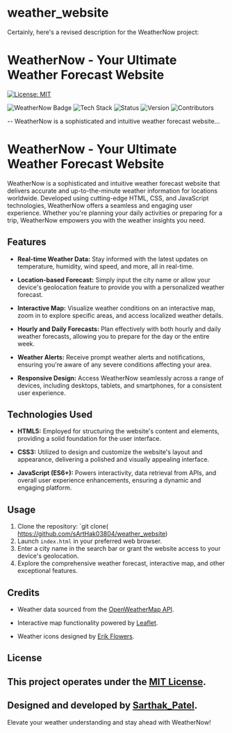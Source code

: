 # weather_website
Certainly, here's a revised description for the WeatherNow project:

# WeatherNow - Your Ultimate Weather Forecast Website


[![License: MIT](https://img.shields.io/badge/License-MIT-blue.svg)](https://opensource.org/licenses/MIT)

![WeatherNow Badge](https://img.shields.io/badge/WeatherNow-Your_Weather_Forecast-brightgreen.svg)
![Tech Stack](https://img.shields.io/badge/Tech_Stack-HTML5%20%7C%20CSS3%20%7C%20JavaScript-blue.svg)
![Status](https://img.shields.io/badge/Status-Active-success.svg)
![Version](https://img.shields.io/badge/Version-v1.0-blue.svg)
![Contributors](https://img.shields.io/badge/Contributors-5-orange.svg)

--
WeatherNow is a sophisticated and intuitive weather forecast website...
# WeatherNow - Your Ultimate Weather Forecast Website

WeatherNow is a sophisticated and intuitive weather forecast website that delivers accurate and up-to-the-minute weather information for locations worldwide. Developed using cutting-edge HTML, CSS, and JavaScript technologies, WeatherNow offers a seamless and engaging user experience. Whether you're planning your daily activities or preparing for a trip, WeatherNow empowers you with the weather insights you need.

## Features

- **Real-time Weather Data:** Stay informed with the latest updates on temperature, humidity, wind speed, and more, all in real-time.

- **Location-based Forecast:** Simply input the city name or allow your device's geolocation feature to provide you with a personalized weather forecast.

- **Interactive Map:** Visualize weather conditions on an interactive map, zoom in to explore specific areas, and access localized weather details.

- **Hourly and Daily Forecasts:** Plan effectively with both hourly and daily weather forecasts, allowing you to prepare for the day or the entire week.

- **Weather Alerts:** Receive prompt weather alerts and notifications, ensuring you're aware of any severe conditions affecting your area.

- **Responsive Design:** Access WeatherNow seamlessly across a range of devices, including desktops, tablets, and smartphones, for a consistent user experience.

## Technologies Used

- **HTML5:** Employed for structuring the website's content and elements, providing a solid foundation for the user interface.

- **CSS3:** Utilized to design and customize the website's layout and appearance, delivering a polished and visually appealing interface.

- **JavaScript (ES6+):** Powers interactivity, data retrieval from APIs, and overall user experience enhancements, ensuring a dynamic and engaging platform.

## Usage

1. Clone the repository: `git clone( https://github.com/sArtHak03804/weather_website)
2. Launch `index.html` in your preferred web browser.
3. Enter a city name in the search bar or grant the website access to your device's geolocation.
4. Explore the comprehensive weather forecast, interactive map, and other exceptional features.

## Credits

- Weather data sourced from the [OpenWeatherMap API](https://openweathermap.org/api).

- Interactive map functionality powered by [Leaflet](https://leafletjs.com/).

- Weather icons designed by [Erik Flowers](https://erikflowers.github.io/weather-icons/).

## License

This project operates under the [MIT License](LICENSE.md).
---

Designed and developed by [Sarthak_Patel](https://github.com/sArtHak0384).
---

Elevate your weather understanding and stay ahead with WeatherNow!
